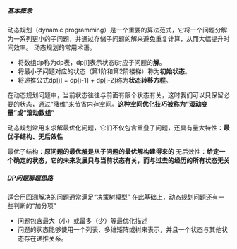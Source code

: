 ##### 基本概念
动态规划（dynamic programming）是一个重要的算法范式，它将一个问题分解为一系列更小的子问题，并通过存储子问题的解来避免重复计算，从而大幅提升时间效率。
动态规划的常用术语。

- 将数组dp称为dp表，dp[i]表示状态i对应子问题的**解**。
- 将最小子问题对应的状态（第1阶和第2阶楼梯）称为**初始状态**。
- 将递推公式dp[i] = dp[i-1] + dp[i-2]称为**状态转移方程**。

在动态规划问题中，当前状态往往与前面有限个状态有关，这时我们可以只保留必要的状态，通过“降维”来节省内存空间。**这种空间优化技巧被称为“滚动变量”或“滚动数组”**


动态规划常用来求解最优化问题，它们不仅包含重叠子问题，还具有量大特性：**最优子结构、无后效性**

最优子结构：**原问题的最优解是从子问题的最优解构建得来的**
无后效性：**给定一个确定的状态，它的未来发展只与当前状态有关，而与过去的经历的所有状态无关**

##### DP问题解题思路
适合用回溯解决的问题通常满足“决策树模型”
在此基础上，动态规划问题还有一些判断的“加分项”
- 问题包含最大（小）或最多（少）等最优化描述
- 问题的状态能够使用一个列表、多维矩阵或树来表示，并且一个状态与其他状态存在递推关系。